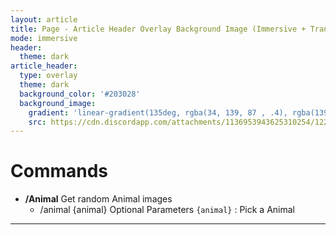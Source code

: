 ```yaml
---
layout: article
title: Page - Article Header Overlay Background Image (Immersive + Translucent Header)
mode: immersive
header:
  theme: dark
article_header:
  type: overlay
  theme: dark
  background_color: '#203028'
  background_image:
    gradient: 'linear-gradient(135deg, rgba(34, 139, 87 , .4), rgba(139, 34, 139, .4))'
    src: https://cdn.discordapp.com/attachments/1136953943625310254/1228833475491266652/oqtr9Eo9.png
---
```


# Commands 
- **/Animal** Get random Animal images
  - /animal {animal}
    Optional Parameters
    ```{animal}``` : Pick a Animal 

---
